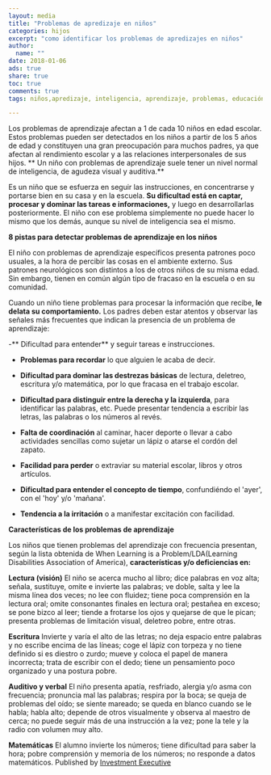 ```yaml
---
layout: media
title: "Problemas de apredizaje en niños"
categories: hijos
excerpt: "como identificar los problemas de apredizajes en niños"
author:
  name: ""
date: 2018-01-06
ads: true
share: true
toc: true
comments: true
tags: niños,apredizaje, inteligencia, aprendizaje, problemas, educación, estudio,escritura, lectura, matemáticas, hiperactivo, conducta, autoestima, atención

---
```


Los problemas de aprendizaje afectan a 1 de cada 10 niños en edad escolar. Estos problemas pueden ser detectados en los niños a partir de los 5 años de edad y constituyen una gran preocupación para muchos padres, ya que afectan al rendimiento escolar y a las relaciones interpersonales de sus hijos. ** Un niño con problemas de aprendizaje suele tener un nivel normal de inteligencia, de agudeza visual y auditiva.**

Es un niño que se esfuerza en seguir las instrucciones, en concentrarse y portarse bien en su casa y en la escuela. **Su dificultad está en captar, procesar y dominar las tareas e informaciones,** y luego en desarrollarlas posteriormente. El niño con ese problema simplemente no puede hacer lo mismo que los demás, aunque su nivel de inteligencia sea el mismo.


**8 pistas para detectar problemas de aprendizaje en los niños**

El niño con problemas de aprendizaje específicos presenta patrones poco usuales, a la hora de percibir las cosas en el ambiente externo. Sus patrones neurológicos son distintos a los de otros niños de su misma edad. Sin embargo, tienen en común algún tipo de fracaso en la escuela o en su comunidad.

Cuando un niño tiene problemas para procesar la información que recibe, **le delata su comportamiento.** Los padres deben estar atentos y observar las señales más frecuentes que indican la presencia de un problema de aprendizaje:

-** Dificultad para entender** y seguir tareas e instrucciones.

- **Problemas para recordar** lo que alguien le acaba de decir.

- **Dificultad para dominar las destrezas básicas** de lectura, deletreo, escritura y/o matemática, por lo que fracasa en el trabajo escolar.

- **Dificultad para distinguir entre la derecha y la izquierda**, para identificar las palabras, etc. Puede presentar tendencia a escribir las letras, las palabras o los números al revés.

- **Falta de coordinación** al caminar, hacer deporte o llevar a cabo actividades sencillas como sujetar un lápiz o atarse el cordón del zapato.

- **Facilidad para perder** o extraviar su material escolar, libros y otros artículos.

- **Dificultad para entender el concepto de tiempo**, confundiéndo el 'ayer', con el 'hoy' y/o 'mañana'.

- **Tendencia a la irritación** o a manifestar excitación con facilidad.

**Características de los problemas de aprendizaje**

Los niños que tienen problemas del aprendizaje con frecuencia presentan, según la lista obtenida de When Learning is a Problem/LDA(Learning Disabilities Association of America), **características y/o deficiencias en:**

**Lectura (visión)** El niño se acerca mucho al libro; dice palabras en voz alta; señala, sustituye, omite e invierte las palabras; ve doble, salta y lee la misma línea dos veces; no lee con fluidez; tiene poca comprensión en la lectura oral; omite consonantes finales en lectura oral; pestañea en exceso; se pone bizco al leer; tiende a frotarse los ojos y quejarse de que le pican; presenta problemas de limitación visual, deletreo pobre, entre otras.

**Escritura** Invierte y varía el alto de las letras; no deja espacio entre palabras y no escribe encima de las líneas; coge el lápiz con torpeza y no tiene definido si es diestro o zurdo; mueve y coloca el papel de manera incorrecta; trata de escribir con el dedo; tiene un pensamiento poco organizado y una postura pobre.

**Auditivo y verbal** El niño presenta apatía, resfriado, alergia y/o asma con frecuencia; pronuncia mal las palabras; respira por la boca; se queja de problemas del oído; se siente mareado; se queda en blanco cuando se le habla; habla alto; depende de otros visualmente y observa al maestro de cerca; no puede seguir más de una instrucción a la vez; pone la tele y la radio con volumen muy alto.

**Matemáticas** El alumno invierte los números; tiene dificultad para saber la hora; pobre comprensión y memoria de los números; no responde a datos matemáticos.
Published by [Investment Executive](http://www.investmentexecutive.com/-/five-ways-to-improve-your-productivity)
